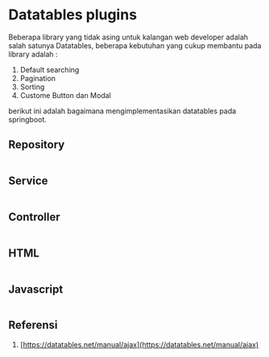 # Datatables plugins

Beberapa library yang tidak asing untuk kalangan web developer adalah salah satunya Datatables, beberapa kebutuhan yang cukup membantu pada library adalah :

1. Default searching
2. Pagination
3. Sorting
4. Custome Button dan Modal

berikut ini adalah bagaimana mengimplementasikan datatables pada springboot.

## Repository

```

```

## Service

```

```

## Controller

```

```

## HTML

```

```

## Javascript

```

```

## Referensi

1. [https://datatables.net/manual/ajax](https://datatables.net/manual/ajax)



